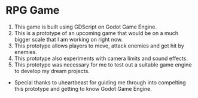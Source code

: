# RPG Game 
1. This game is built using GDScript on Godot Game Engine.
2. This is a prototype of an upcoming game that would be on a much bigger scale that I am working on right now.
3. This prototype allows players to move, attack enemies and get hit by enemies.
4. This prototype also experiments with camera limits and sound effects.
5. This prototype was necessary for me to test out a suitable game engine to develop my dream projects.

- Special thanks to uheartbeast for guiding me through into compelting this prototype and getting to know Godot Game Engine.
